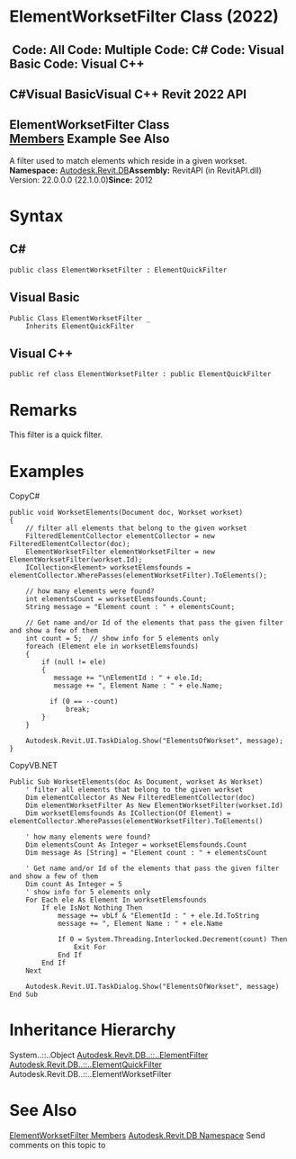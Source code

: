# ElementWorksetFilter Class (2022)

﻿
 Code: All Code: Multiple Code: C# Code: Visual Basic Code: Visual C++   
---  
C#Visual BasicVisual C++
Revit 2022 API  
---  
ElementWorksetFilter Class  
[Members](ac3a8392-828c-1cbf-7a37-6156fee0bde2.md "ElementWorksetFilter Members") Example See Also  
---  
A filter used to match elements which reside in a given workset. 
**Namespace:** [Autodesk.Revit.DB](87546ba7-461b-c646-cbb1-2cb8f5bff8b2.md "Autodesk.Revit.DB Namespace")**Assembly:** RevitAPI (in RevitAPI.dll) Version: 22.0.0.0 (22.1.0.0)**Since:** 2012 
# Syntax
C#  
---  
```text
public class ElementWorksetFilter : ElementQuickFilter
```
  
Visual Basic  
---  
```text
Public Class ElementWorksetFilter _
	Inherits ElementQuickFilter
```
  
Visual C++  
---  
```text
public ref class ElementWorksetFilter : public ElementQuickFilter
```
  
# Remarks
This filter is a quick filter. 
# Examples
CopyC#
```text
public void WorksetElements(Document doc, Workset workset)
{
    // filter all elements that belong to the given workset
    FilteredElementCollector elementCollector = new FilteredElementCollector(doc);
    ElementWorksetFilter elementWorksetFilter = new ElementWorksetFilter(workset.Id);
    ICollection<Element> worksetElemsfounds = elementCollector.WherePasses(elementWorksetFilter).ToElements();

    // how many elements were found?
    int elementsCount = worksetElemsfounds.Count;
    String message = "Element count : " + elementsCount;

    // Get name and/or Id of the elements that pass the given filter and show a few of them
    int count = 5;  // show info for 5 elements only
    foreach (Element ele in worksetElemsfounds)
    {
        if (null != ele)
        {
           message += "\nElementId : " + ele.Id;
           message += ", Element Name : " + ele.Name;

          if (0 == --count)
              break;
        }
    }

    Autodesk.Revit.UI.TaskDialog.Show("ElementsOfWorkset", message);
}
```

CopyVB.NET
```text
Public Sub WorksetElements(doc As Document, workset As Workset)
    ' filter all elements that belong to the given workset
    Dim elementCollector As New FilteredElementCollector(doc)
    Dim elementWorksetFilter As New ElementWorksetFilter(workset.Id)
    Dim worksetElemsfounds As ICollection(Of Element) = elementCollector.WherePasses(elementWorksetFilter).ToElements()

    ' how many elements were found?
    Dim elementsCount As Integer = worksetElemsfounds.Count
    Dim message As [String] = "Element count : " + elementsCount

    ' Get name and/or Id of the elements that pass the given filter and show a few of them
    Dim count As Integer = 5
    ' show info for 5 elements only
    For Each ele As Element In worksetElemsfounds
        If ele IsNot Nothing Then
            message += vbLf & "ElementId : " + ele.Id.ToString
            message += ", Element Name : " + ele.Name

            If 0 = System.Threading.Interlocked.Decrement(count) Then
                Exit For
            End If
        End If
    Next

    Autodesk.Revit.UI.TaskDialog.Show("ElementsOfWorkset", message)
End Sub
```

# Inheritance Hierarchy
System..::..Object [Autodesk.Revit.DB..::..ElementFilter](b8b46cbf-9ecc-0745-ec53-c3c3b6510113.md "ElementFilter Class") [Autodesk.Revit.DB..::..ElementQuickFilter](ebc95d82-11fc-69f6-2df1-52331dd36443.md "ElementQuickFilter Class") Autodesk.Revit.DB..::..ElementWorksetFilter
# See Also
[ElementWorksetFilter Members](ac3a8392-828c-1cbf-7a37-6156fee0bde2.md "ElementWorksetFilter Members")
[Autodesk.Revit.DB Namespace](87546ba7-461b-c646-cbb1-2cb8f5bff8b2.md "Autodesk.Revit.DB Namespace")
Send comments on this topic to 